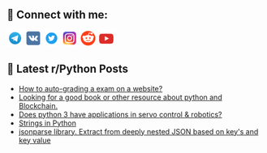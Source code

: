 ## 🔎 Connect with me:
[<img src="https://github.com/bullbesh/bullbesh/blob/main/images/Telegram.png" width="32" height="32" />](https://t.me/bullbesh)
[<img src="https://github.com/bullbesh/bullbesh/blob/main/images/VK.png" width="32" height="32" />](https://vk.com/bullbesh)
[<img src="https://github.com/bullbesh/bullbesh/blob/main/images/Twitter.png" width="32" height="32" />](https://twitter.com/bullbesh1)
[<img src="https://github.com/bullbesh/bullbesh/blob/main/images/Instagram.png" width="32" height="32" />](https://www.instagram.com/bullbesh)
[<img src="https://github.com/bullbesh/bullbesh/blob/main/images/Reddit.png" width="32" height="32" />](https://www.reddit.com/user/bullbesh)
[<img src="https://github.com/bullbesh/bullbesh/blob/main/images/YouTube.png" width="32" height="32" />](https://www.youtube.com/channel/UCtfjRs6uzgq5mfm8S06WTcg)

## 📕 Latest r/Python Posts
<!-- BLOG-POST-LIST:START -->
- [How to auto-grading a exam on a website?](https://www.reddit.com/r/Python/comments/xffxqe/how_to_autograding_a_exam_on_a_website/)
- [Looking for a good book or other resource about python and Blockchain.](https://www.reddit.com/r/Python/comments/xfdo9t/looking_for_a_good_book_or_other_resource_about/)
- [Does python 3 have applications in servo control &amp; robotics?](https://www.reddit.com/r/Python/comments/xfb95j/does_python_3_have_applications_in_servo_control/)
- [Strings in Python](https://www.reddit.com/r/Python/comments/xf9ouu/strings_in_python/)
- [jsonparse library. Extract from deeply nested JSON based on key&#39;s and key value](https://www.reddit.com/r/Python/comments/xf863f/jsonparse_library_extract_from_deeply_nested_json/)
<!-- BLOG-POST-LIST:END -->
